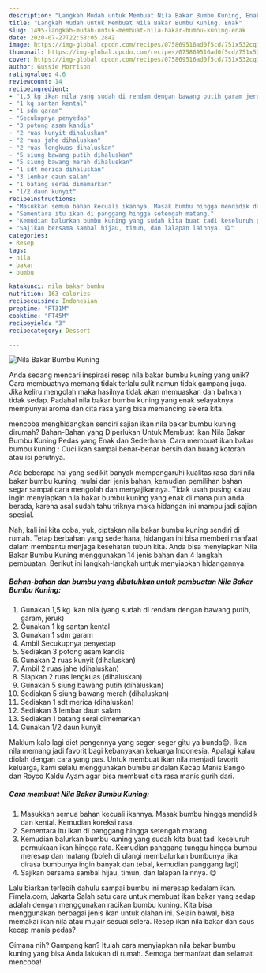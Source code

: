 ```yaml
---
description: "Langkah Mudah untuk Membuat Nila Bakar Bumbu Kuning, Enak"
title: "Langkah Mudah untuk Membuat Nila Bakar Bumbu Kuning, Enak"
slug: 1495-langkah-mudah-untuk-membuat-nila-bakar-bumbu-kuning-enak
date: 2020-07-27T22:58:05.284Z
image: https://img-global.cpcdn.com/recipes/075869516ad0f5cd/751x532cq70/nila-bakar-bumbu-kuning-foto-resep-utama.jpg
thumbnail: https://img-global.cpcdn.com/recipes/075869516ad0f5cd/751x532cq70/nila-bakar-bumbu-kuning-foto-resep-utama.jpg
cover: https://img-global.cpcdn.com/recipes/075869516ad0f5cd/751x532cq70/nila-bakar-bumbu-kuning-foto-resep-utama.jpg
author: Gussie Morrison
ratingvalue: 4.6
reviewcount: 14
recipeingredient:
- "1,5 kg ikan nila yang sudah di rendam dengan bawang putih garam jeruk"
- "1 kg santan kental"
- "1 sdm garam"
- "Secukupnya penyedap"
- "3 potong asam kandis"
- "2 ruas kunyit dihaluskan"
- "2 ruas jahe dihaluskan"
- "2 ruas lengkuas dihaluskan"
- "5 siung bawang putih dihaluskan"
- "5 siung bawang merah dihaluskan"
- "1 sdt merica dihaluskan"
- "3 lembar daun salam"
- "1 batang serai dimemarkan"
- "1/2 daun kunyit"
recipeinstructions:
- "Masukkan semua bahan kecuali ikannya. Masak bumbu hingga mendidik dan kental. Kemudian koreksi rasa."
- "Sementara itu ikan di panggang hingga setengah matang."
- "Kemudian balurkan bumbu kuning yang sudah kita buat tadi keseluruh permukaan ikan hingga rata. Kemudian panggang tunggu hingga bumbu meresap dan matang (boleh di ulangi membalurkan bumbunya jika dirasa bumbunya ingin banyak dan tebal, kemudian panggang lagi)"
- "Sajikan bersama sambal hijau, timun, dan lalapan lainnya. 😋"
categories:
- Resep
tags:
- nila
- bakar
- bumbu

katakunci: nila bakar bumbu 
nutrition: 163 calories
recipecuisine: Indonesian
preptime: "PT31M"
cooktime: "PT45M"
recipeyield: "3"
recipecategory: Dessert

---
```



![Nila Bakar Bumbu Kuning](https://img-global.cpcdn.com/recipes/075869516ad0f5cd/751x532cq70/nila-bakar-bumbu-kuning-foto-resep-utama.jpg)

Anda sedang mencari inspirasi resep nila bakar bumbu kuning yang unik? Cara membuatnya memang tidak terlalu sulit namun tidak gampang juga. Jika keliru mengolah maka hasilnya tidak akan memuaskan dan bahkan tidak sedap. Padahal nila bakar bumbu kuning yang enak selayaknya mempunyai aroma dan cita rasa yang bisa memancing selera kita.

mencoba menghidangkan sendiri sajian ikan nila bakar bumbu kuning dirumah? Bahan-Bahan yang Diperlukan Untuk Membuat Ikan Nila Bakar Bumbu Kuning Pedas yang Enak dan Sederhana. Cara membuat ikan bakar bumbu kuning : Cuci ikan sampai benar-benar bersih dan buang kotoran atau isi perutnya.

Ada beberapa hal yang sedikit banyak mempengaruhi kualitas rasa dari nila bakar bumbu kuning, mulai dari jenis bahan, kemudian pemilihan bahan segar sampai cara mengolah dan menyajikannya. Tidak usah pusing kalau ingin menyiapkan nila bakar bumbu kuning yang enak di mana pun anda berada, karena asal sudah tahu triknya maka hidangan ini mampu jadi sajian spesial.


Nah, kali ini kita coba, yuk, ciptakan nila bakar bumbu kuning sendiri di rumah. Tetap berbahan yang sederhana, hidangan ini bisa memberi manfaat dalam membantu menjaga kesehatan tubuh kita. Anda bisa menyiapkan Nila Bakar Bumbu Kuning menggunakan 14 jenis bahan dan 4 langkah pembuatan. Berikut ini langkah-langkah untuk menyiapkan hidangannya.

<!--inarticleads1-->

##### Bahan-bahan dan bumbu yang dibutuhkan untuk pembuatan Nila Bakar Bumbu Kuning:

1. Gunakan 1,5 kg ikan nila (yang sudah di rendam dengan bawang putih, garam, jeruk)
1. Gunakan 1 kg santan kental
1. Gunakan 1 sdm garam
1. Ambil Secukupnya penyedap
1. Sediakan 3 potong asam kandis
1. Gunakan 2 ruas kunyit (dihaluskan)
1. Ambil 2 ruas jahe (dihaluskan)
1. Siapkan 2 ruas lengkuas (dihaluskan)
1. Gunakan 5 siung bawang putih (dihaluskan)
1. Sediakan 5 siung bawang merah (dihaluskan)
1. Sediakan 1 sdt merica (dihaluskan)
1. Sediakan 3 lembar daun salam
1. Sediakan 1 batang serai dimemarkan
1. Gunakan 1/2 daun kunyit


Maklum kalo lagi diet pengennya yang seger-seger gitu ya bunda😊. Ikan nila memang jadi favorit bagi kebanyakan keluarga Indonesia. Apalagi kalau diolah dengan cara yang pas. Untuk membuat ikan nila menjadi favorit keluarga, kami selalu menggunakan bumbu andalan Kecap Manis Bango dan Royco Kaldu Ayam agar bisa membuat cita rasa manis gurih dari. 

<!--inarticleads2-->

##### Cara membuat Nila Bakar Bumbu Kuning:

1. Masukkan semua bahan kecuali ikannya. Masak bumbu hingga mendidik dan kental. Kemudian koreksi rasa.
1. Sementara itu ikan di panggang hingga setengah matang.
1. Kemudian balurkan bumbu kuning yang sudah kita buat tadi keseluruh permukaan ikan hingga rata. Kemudian panggang tunggu hingga bumbu meresap dan matang (boleh di ulangi membalurkan bumbunya jika dirasa bumbunya ingin banyak dan tebal, kemudian panggang lagi)
1. Sajikan bersama sambal hijau, timun, dan lalapan lainnya. 😋


Lalu biarkan terlebih dahulu sampai bumbu ini meresap kedalam ikan. Fimela.com, Jakarta Salah satu cara untuk membuat ikan bakar yang sedap adalah dengan menggunakan racikan bumbu kuning. Kita bisa menggunakan berbagai jenis ikan untuk olahan ini. Selain bawal, bisa memakai ikan nila atau mujair sesuai selera. Resep ikan nila bakar dan saus kecap manis pedas? 

Gimana nih? Gampang kan? Itulah cara menyiapkan nila bakar bumbu kuning yang bisa Anda lakukan di rumah. Semoga bermanfaat dan selamat mencoba!
